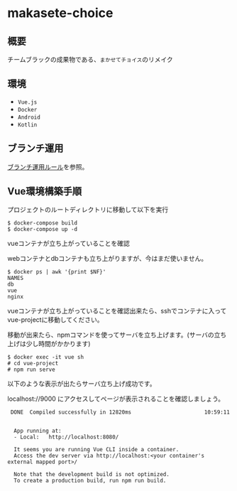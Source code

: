 # makasete-choice

## 概要

チームブラックの成果物である、`まかせてチョイス`のリメイク

## 環境

- `Vue.js`
- `Docker`
- `Android`
- `Kotlin`

## ブランチ運用

[ブランチ運用ルール](https://github.com/RyuseiNomi/makasete-choice/wiki/%E3%83%96%E3%83%A9%E3%83%B3%E3%83%81%E9%81%8B%E7%94%A8%E3%83%AB%E3%83%BC%E3%83%AB)を参照。



## Vue環境構築手順

プロジェクトのルートディレクトリに移動して以下を実行

```
$ docker-compose build
$ docker-compose up -d
```

vueコンテナが立ち上がっていることを確認

webコンテナとdbコンテナも立ち上がりますが、今はまだ使いません。

```
$ docker ps | awk '{print $NF}'
NAMES
db
vue
nginx
```

vueコンテナが立ち上がっていることを確認出来たら、sshでコンテナに入ってvue-projectに移動してください。

移動が出来たら、npmコマンドを使ってサーバを立ち上げます。(サーバの立ち上げは少し時間がかかります)

```
$ docker exec -it vue sh
# cd vue-project
# npm run serve
```

以下のような表示が出たらサーバ立ち上げ成功です。

localhost://9000 にアクセスしてページが表示されることを確認しましょう。

```
 DONE  Compiled successfully in 12820ms                       10:59:11


  App running at:
  - Local:   http://localhost:8080/

  It seems you are running Vue CLI inside a container.
  Access the dev server via http://localhost:<your container's external mapped port>/

  Note that the development build is not optimized.
  To create a production build, run npm run build.
```







